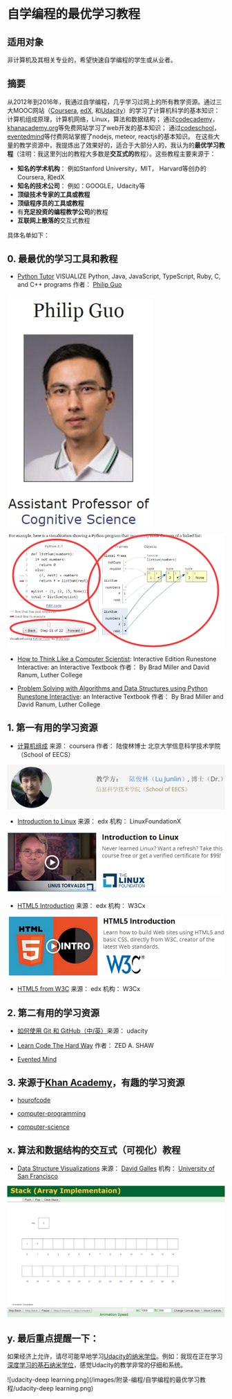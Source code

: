 # 自学编程的最优学习教程

## 适用对象

非计算机及其相关专业的，希望快速自学编程的学生或从业者。

## 摘要

从2012年到2016年，我通过自学编程，几乎学习过网上的所有教学资源。通过三大MOOC网站（[Coursera](https://www.coursera.org/), [edX](https://www.edx.org/), 和[Udacity](http://www..udacity.comy/)）的学习了计算机科学的基本知识：计算机组成原理，计算机网络，Linux，算法和数据结构； 通过[codecademy](https://www.codecademy.com/)，[khanacademy.org](https://www.khanacademy.org/)等免费网站学习了web开发的基本知识； 通过[codeschool](https://www.codeschool.com/)，[eventedmind](https://www.eventedmind.com/)等付费网站掌握了nodejs, meteor, reactjs的基本知识。
在这些大量的教学资源中，我提炼出了效果好的，适合于大部分人的，我认为的**最优学习教程**（注明：我这里列出的教程大多数是**交互式的**教程）。这些教程主要来源于：

- **知名的学术机构**： 例如Stanford University，MIT， Harvard等创办的Coursera, 和edX
- **知名的技术公司**： 例如：GOOGLE，Udacity等
- **顶级技术专家的工具或教程**
- **顶级程序员的工具或教程**
- 有**充足投资的编程教学公司**的教程
- **互联网上散落的**交互式教程

具体名单如下：

## 0. 最最优的学习工具和教程

- [Python Tutor](http://www.pythontutor.com/) VISUALIZE Python, Java, JavaScript, TypeScript, Ruby, C, and C++ programs 作者： [Philip Guo](http://www.pgbovine.net/)

![Python_Tutor1.png](/images/附录-编程/自学编程的最优学习教程/Python_Tutor1.png)

![Python_Tutor2.png](/images/附录-编程/自学编程的最优学习教程/Python_Tutor2.png)

- [How to Think Like a Computer Scientist](http://interactivepython.org/runestone/static/thinkcspy/index.html): Interactive Edition Runestone Interactive: an Interactive Textbook 作者： By Brad Miller and David Ranum, Luther College

- [Problem Solving with Algorithms and Data Structures using Python Runestone Interactive](http://interactivepython.org/runestone/static/pythonds/index.html): an Interactive Textbook 作者： By Brad Miller and David Ranum, Luther College

## 1. 第一有用的学习资源

- [计算机组成](https://www.coursera.org/learn/jisuanji-zucheng) 来源： coursera 作者： 陆俊林博士 北京大学信息科学技术学院（School of EECS）

![计算机组成.png](/images/附录-编程/自学编程的最优学习教程/计算机组成.png)

- [Introduction to Linux](https://www.edx.org/course/introduction-linux-linuxfoundationx-lfs101x-1) 来源： edx 机构： LinuxFoundationX

![Introduction_to_Linux](/images/附录-编程/自学编程的最优学习教程/Introduction_to_Linux.png)

- [HTML5 Introduction](https://www.edx.org/course/html5-css-fundamentals-w3cx-html5-0x) 来源： edx 机构： W3Cx

![HTML5_Introduction.png](/images/附录-编程/自学编程的最优学习教程/HTML5_Introduction.png)

- [HTML5 from W3C](https://www.edx.org/professional-certificate/front-end-web-developer-9) 来源： edx 机构： W3Cx

## 2. 第二有用的学习资源

- [如何使用 Git 和 GitHub（中/英）](https://cn.udacity.com/course/how-to-use-git-and-github--ud775)来源： udacity

- [Learn Code The Hard Way](https://learncodethehardway.org/) 作者： ZED A. SHAW 

- [Evented Mind](https://www.eventedmind.com/)

## 3. 来源于[Khan Academy](https://www.khanacademy.org/)，有趣的学习资源

- [hourofcode](https://www.khanacademy.org/hourofcode)

- [computer-programming](https://www.khanacademy.org/computing/computer-programming)

- [computer-science](https://www.khanacademy.org/computing/computer-science)

## x. 算法和数据结构的交互式（可视化）教程

- [Data Structure Visualizations](http://www.cs.usfca.edu/~galles/visualization/Algorithms.html) 来源： [David Galles](http://www.cs.usfca.edu/~galles/) 机构： [University of San Francisco](https://www.usfca.edu/)

![Data_Structure_Visualizations.png](/images/附录-编程/自学编程的最优学习教程/Data_Structure_Visualizations.png)


## y. 最后重点提醒一下：

如果经济上允许，请尽可能早地学习[Udacity的纳米学位](https://cn.udacity.com/)。例如：我现在正在学习[深度学习的基石纳米学位](https://cn.udacity.com/dlnd)，感觉Udacity的教学非常的仔细和系统。

![udacity-deep learning.png](/images/附录-编程/自学编程的最优学习教程/udacity-deep learning.png)






